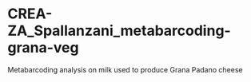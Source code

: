 # CREA-ZA_Spallanzani_metabarcoding-grana-veg
Metabarcoding analysis on milk used to produce Grana Padano cheese
